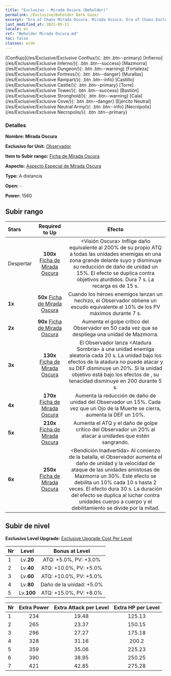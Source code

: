 ```yaml
---
title: "Exclusivo - Mirada Oscura (Beholder)"
permalink: /Exclusive/Beholder Dark Gaze/
excerpt: "Era of Chaos Mirada Oscura. Mirada Oscura. Era of Chaos Exclusivo Mirada Oscura. Observador Exclusivo."
last_modified_at: 2021-05-11
locale: es
ref: "Beholder Mirada Oscura.md"
toc: false
classes: wide
---
```

 [Conflujo](/es/Exclusive/Exclusive Conflux/){: .btn .btn--primary} [Infierno](/es/Exclusive/Exclusive Inferno/){: .btn .btn--success} [Mazmorra](/es/Exclusive/Exclusive Dungeon/){: .btn .btn--warning} [Fortaleza](/es/Exclusive/Exclusive Fortress/){: .btn .btn--danger} [Murallas](/es/Exclusive/Exclusive Rampart/){: .btn .btn--info} [Castillo](/es/Exclusive/Exclusive Castle/){: .btn .btn--primary} [Torre](/es/Exclusive/Exclusive Tower/){: .btn .btn--success} [Bastión](/es/Exclusive/Exclusive Stronghold/){: .btn .btn--warning} [Cala](/es/Exclusive/Exclusive Cove/){: .btn .btn--danger} [Ejército Neutral](/es/Exclusive/Exclusive Neutral Army/){: .btn .btn--info} [Necrópolis](/es/Exclusive/Exclusive Necropolis/){: .btn .btn--primary} 

### Detalles
 **Nombre: Mirada Oscura** 

 **Exclusivo for Unit:** [Observador](/es/units/Beholder/) 

 **Item to Subir rango:** [Ficha de Mirada Oscura](/ItemsES/con_990/)

 **Aspecto:** [Aspecto Especial de Mirada Oscura](/ItemsES/con_658/)

 **Type:** A distancia

 **Open:** -

 **Power:** 1560

## Subir rango

  |     Stars    |  Required to Up | Efecto |
  |:-------------|:---------------:|:---------------:|
  |  Despertar  | **100x** [Ficha de Mirada Oscura](/ItemsES/con_990/) | <Visión Oscura> Inflige daño equivalente al 200% de su propio ATQ a todas las unidades enemigas en una zona grande delante suyo y disminuye su reducción de daño de unidad un 15%. El efecto se duplica contra objetivos aturdidos. Dura 7 s. La recarga es de 15 s. |
  | **1x** <i class="fas fa-star"/> | **50x** [Ficha de Mirada Oscura](/ItemsES/con_990/) | Cuando los héroes enemigos lanzan un hechizo, el Observador obtiene un escudo equivalente al 10% de los PV máximos durante 7 s. |
  | **2x** <i class="fas fa-star"/> | **90x** [Ficha de Mirada Oscura](/ItemsES/con_990/) | Aumenta el golpe crítico del Observador en 50 cada vez que se despliega una unidad de Mazmorra. |
  | **3x** <i class="fas fa-star"/> | **130x** [Ficha de Mirada Oscura](/ItemsES/con_990/) | El Observador lanza <Atadura Sombría> a una unidad enemiga aleatoria cada 20 s. La unidad bajo los efectos de la atadura no puede atacar y su DEF disminuye un 20%. Si la unidad objetivo está bajo los efectos de <Control Mental>, su tenacidad disminuye en 200 durante 5 s. |
  | **4x** <i class="fas fa-star"/> | **170x** [Ficha de Mirada Oscura](/ItemsES/con_990/) | Aumenta la reducción de daño de unidad del Observador un 15%. Cada vez que un Ojo de la Muerte se cierra, aumenta la DEF un 10%. |
  | **5x** <i class="fas fa-star"/> | **210x** [Ficha de Mirada Oscura](/ItemsES/con_990/) | Aumenta el ATQ y el daño de golpe crítico del Observador un 20% al atacar a unidades que estén sangrando. |
  | **6x** <i class="fas fa-star"/> | **250x** [Ficha de Mirada Oscura](/ItemsES/con_990/) | <Bendición Inadvertida> Al comienzo de la batalla, el Observador aumenta el daño de unidad y la velocidad de ataque de las unidades amistosas de Mazmorra un 30%. Este efecto se debilita un 10% cada 10 s hasta 2 veces. El efecto dura 30 s. La duración del efecto se duplica al luchar contra unidades cuerpo a cuerpo y el debilitamiento se divide por la mitad. |


## Subir de nivel
 **Exclusivo Level Upgrade:** [Exclusive Upgrade Cost Per Level](/Exclusive/ExclusiveUpgradeCostPerLevel/)

  |  Nr  |   Level  | Bonus at Level |
  |:-----|:--------:|:--------------:|
  | 1 | Lv.**20** | ATQ: +5.0%, PV: +3.0% |
  | 2 | Lv.**40** | ATQ: +10.0%, PV: +5.0% |
  | 3 | Lv.**60** | ATQ: +10.0%, PV: +5.0% |
  | 4 | Lv.**80** | Daño de la unidad: +5.0% |
  | 5 | Lv.**100** | ATQ: +15.0%, PV: +8.0% |


  |  Nr  |  Extra Power | Extra Attack per Level | Extra HP per Level |
  |:-----|:--------:|:--------:|:--------:|
  | 1 | 234 | 19.48 | 125.13 |
  | 2 | 265 | 23.37 | 150.15 |
  | 3 | 296 | 27.27 | 175.18 |
  | 4 | 328 | 31.16 | 200.2 |
  | 5 | 359 | 35.06 | 225.23 |
  | 6 | 390 | 38.95 | 250.25 |
  | 7 | 421 | 42.85 | 275.28 |


